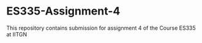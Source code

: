 # ES335-Assignment-4
This repository contains submission for assignment 4 of the Course ES335 at IITGN
